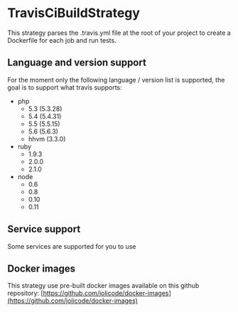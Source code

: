 # TravisCiBuildStrategy

This strategy parses the .travis.yml file at the root of your project to create a Dockerfile for each job and run tests.

## Language and version support

For the moment only the following language / version list is supported, the goal is to support what travis supports:

* php
	* 5.3 (5.3.28)
	* 5.4 (5.4.31)
	* 5.5 (5.5.15)
	* 5.6 (5.6.3)
	* hhvm (3.3.0)
* ruby
    * 1.9.3
    * 2.0.0
    * 2.1.0
* node
    * 0.6
    * 0.8
    * 0.10
    * 0.11

## Service support

Some services are supported for you to use

## Docker images

This strategy use pre-built docker images available on this github repository: [https://github.com/jolicode/docker-images](https://github.com/jolicode/docker-images)

